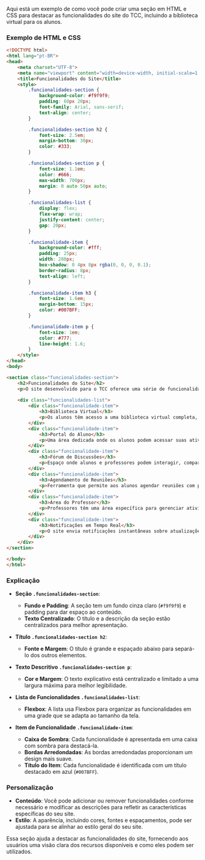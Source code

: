Aqui está um exemplo de como você pode criar uma seção em HTML e CSS para destacar as funcionalidades do site do TCC, incluindo a biblioteca virtual para os alunos. 

### Exemplo de HTML e CSS

```html
<!DOCTYPE html>
<html lang="pt-BR">
<head>
    <meta charset="UTF-8">
    <meta name="viewport" content="width=device-width, initial-scale=1.0">
    <title>Funcionalidades do Site</title>
    <style>
        .funcionalidades-section {
            background-color: #f9f9f9;
            padding: 60px 20px;
            font-family: Arial, sans-serif;
            text-align: center;
        }

        .funcionalidades-section h2 {
            font-size: 2.5em;
            margin-bottom: 30px;
            color: #333;
        }

        .funcionalidades-section p {
            font-size: 1.1em;
            color: #666;
            max-width: 700px;
            margin: 0 auto 50px auto;
        }

        .funcionalidades-list {
            display: flex;
            flex-wrap: wrap;
            justify-content: center;
            gap: 20px;
        }

        .funcionalidade-item {
            background-color: #fff;
            padding: 25px;
            width: 280px;
            box-shadow: 0 4px 8px rgba(0, 0, 0, 0.1);
            border-radius: 8px;
            text-align: left;
        }

        .funcionalidade-item h3 {
            font-size: 1.6em;
            margin-bottom: 15px;
            color: #007BFF;
        }

        .funcionalidade-item p {
            font-size: 1em;
            color: #777;
            line-height: 1.6;
        }
    </style>
</head>
<body>

<section class="funcionalidades-section">
    <h2>Funcionalidades do Site</h2>
    <p>O site desenvolvido para o TCC oferece uma série de funcionalidades que facilitam o acesso e o compartilhamento de informações entre alunos e professores. Abaixo estão listadas as principais funcionalidades:</p>
    
    <div class="funcionalidades-list">
        <div class="funcionalidade-item">
            <h3>Biblioteca Virtual</h3>
            <p>Os alunos têm acesso a uma biblioteca virtual completa, onde podem consultar livros, artigos e outros materiais didáticos a qualquer momento.</p>
        </div>
        <div class="funcionalidade-item">
            <h3>Portal do Aluno</h3>
            <p>Uma área dedicada onde os alunos podem acessar suas atividades, enviar trabalhos e consultar notas e feedbacks dos professores.</p>
        </div>
        <div class="funcionalidade-item">
            <h3>Fórum de Discussões</h3>
            <p>Espaço onde alunos e professores podem interagir, compartilhar ideias e discutir temas relevantes para o curso e para o TCC.</p>
        </div>
        <div class="funcionalidade-item">
            <h3>Agendamento de Reuniões</h3>
            <p>Ferramenta que permite aos alunos agendar reuniões com professores para orientações e revisões de projetos.</p>
        </div>
        <div class="funcionalidade-item">
            <h3>Área do Professor</h3>
            <p>Professores têm uma área específica para gerenciar atividades, fazer upload de materiais e monitorar o progresso dos alunos.</p>
        </div>
        <div class="funcionalidade-item">
            <h3>Notificações em Tempo Real</h3>
            <p>O site envia notificações instantâneas sobre atualizações, prazos e novos materiais adicionados, mantendo todos informados.</p>
        </div>
    </div>
</section>

</body>
</html>
```

### Explicação

- **Seção `.funcionalidades-section`**:
  - **Fundo e Padding**: A seção tem um fundo cinza claro (`#f9f9f9`) e padding para dar espaço ao conteúdo.
  - **Texto Centralizado**: O título e a descrição da seção estão centralizados para melhor apresentação.

- **Título `.funcionalidades-section h2`**:
  - **Fonte e Margem**: O título é grande e espaçado abaixo para separá-lo dos outros elementos.

- **Texto Descritivo `.funcionalidades-section p`**:
  - **Cor e Margem**: O texto explicativo está centralizado e limitado a uma largura máxima para melhor legibilidade.

- **Lista de Funcionalidades `.funcionalidades-list`**:
  - **Flexbox**: A lista usa Flexbox para organizar as funcionalidades em uma grade que se adapta ao tamanho da tela.

- **Item de Funcionalidade `.funcionalidade-item`**:
  - **Caixa de Sombra**: Cada funcionalidade é apresentada em uma caixa com sombra para destacá-la.
  - **Bordas Arredondadas**: As bordas arredondadas proporcionam um design mais suave.
  - **Título do Item**: Cada funcionalidade é identificada com um título destacado em azul (`#007BFF`).

### Personalização

- **Conteúdo**: Você pode adicionar ou remover funcionalidades conforme necessário e modificar as descrições para refletir as características específicas do seu site.
- **Estilo**: A aparência, incluindo cores, fontes e espaçamentos, pode ser ajustada para se alinhar ao estilo geral do seu site.

Essa seção ajuda a destacar as funcionalidades do site, fornecendo aos usuários uma visão clara dos recursos disponíveis e como eles podem ser utilizados.